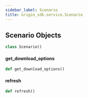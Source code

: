 ```yaml
---
sidebar_label: Scenario
title: origin_sdk.service.Scenario
---
```


## Scenario Objects

```python
class Scenario()
```



#### get\_download\_options

```python
def get_download_options()
```



#### refresh

```python
def refresh()
```



